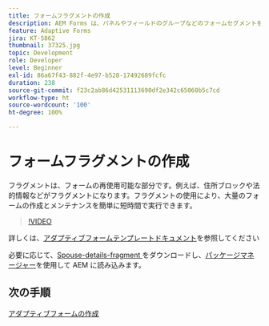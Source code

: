 ```yaml
---
title: フォームフラグメントの作成
description: AEM Forms は、パネルやフィールドのグループなどのフォームセグメントを一度だけ作成し、適応するフォーム間で再利用できる便利なメカニズムを提供します。
feature: Adaptive Forms
jira: KT-5862
thumbnail: 37325.jpg
topic: Development
role: Developer
level: Beginner
exl-id: 86a67f43-882f-4e97-b528-17492689fcfc
duration: 238
source-git-commit: f23c2ab86d42531113690df2e342c65060b5c7cd
workflow-type: ht
source-wordcount: '100'
ht-degree: 100%

---
```


# フォームフラグメントの作成

フラグメントは、フォームの再使用可能な部分です。例えば、住所ブロックや法的情報などがフラグメントになります。フラグメントの使用により、大量のフォームの作成とメンテナンスを簡単に短時間で実行できます。


>[!VIDEO](https://video.tv.adobe.com/v/37325?quality=12&learn=on)



詳しくは、[アダプティブフォームテンプレートドキュメント](https://experienceleague.adobe.com/docs/experience-manager-65/forms/adaptive-forms-basic-authoring/adaptive-form-fragments.html?lang=ja)を参照してください

必要に応じて、[Spouse-details-fragment ](assets/spouse-details-fragment.zip)をダウンロードし、[パッケージマネージャー](http://localhost:4502/crx/packmgr/index.jsp)を使用して AEM に読み込みます。

## 次の手順

[アダプティブフォームの作成](./create-adaptive-form.md)

